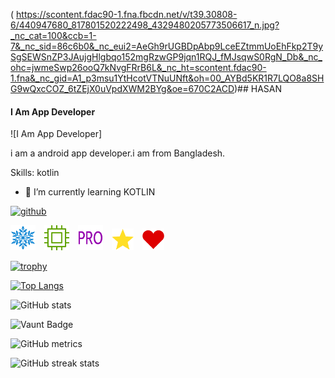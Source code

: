  ( https://scontent.fdac90-1.fna.fbcdn.net/v/t39.30808-6/440947680_817801520222498_4329480205773506617_n.jpg?_nc_cat=100&ccb=1-7&_nc_sid=86c6b0&_nc_eui2=AeGh9rUGBDpAbp9LceEZtmmUoEhFkp2T9ySgSEWSnZP3JAujgHlgbqo152mgRzwGP9jqn1RQJ_fMJsqwS0RgN_Db&_nc_ohc=jwmeSwp26ooQ7kNvgFRrB6L&_nc_ht=scontent.fdac90-1.fna&_nc_gid=A1_p3msu1YtHcotVTNuUNft&oh=00_AYBd5KR1R7LQO8a8SHG9wQxcCOZ_6tZEjX0uVpdXWM2BYg&oe=670C2ACD)##  HASAN

#### I Am  App Developer
![I Am  App Developer]

i am a android app developer.i am from Bangladesh.

Skills: kotlin

- 🌱 I’m currently learning KOTLIN 


[<img src='https://cdn.jsdelivr.net/npm/simple-icons@3.0.1/icons/github.svg' alt='github' height='40'>](https://github.com/hasan-techbd)  

<a href='https://archiveprogram.github.com/'><img src='https://raw.githubusercontent.com/acervenky/animated-github-badges/master/assets/acbadge.gif' width='40' height='40'></a> <a href='https://docs.github.com/en/developers'><img src='https://raw.githubusercontent.com/acervenky/animated-github-badges/master/assets/devbadge.gif' width='40' height='40'></a> <a href='https://github.com/pricing'><img src='https://raw.githubusercontent.com/acervenky/animated-github-badges/master/assets/pro.gif' width='40' height='40'></a> <a href='https://stars.github.com/'><img src='https://raw.githubusercontent.com/acervenky/animated-github-badges/master/assets/starbadge.gif' width='35' height='35'></a> <a href='https://docs.github.com/en/github/supporting-the-open-source-community-with-github-sponsors'><img src='https://raw.githubusercontent.com/acervenky/animated-github-badges/master/assets/sponsorbadge.gif' width='35' height='35'></a> 

[![trophy](https://github-profile-trophy.vercel.app/?username=hasan-techbd)](https://github.com/ryo-ma/github-profile-trophy)

[![Top Langs](https://github-readme-stats.vercel.app/api/top-langs/?username=hasan-techbd)](https://github.com/anuraghazra/github-readme-stats)

![GitHub stats](https://github-readme-stats.vercel.app/api?username=hasan-techbd&show_icons=true&count_private=true)  

![Vaunt Badge](https://api.vaunt.dev/v1/github/entities/hasan-techbd/contributions?format=svg&private=true)  

![GitHub metrics](https://metrics.lecoq.io/hasan-techbd)  

![GitHub streak stats](https://streak-stats.demolab.com/?user=hasan-techbd)  


